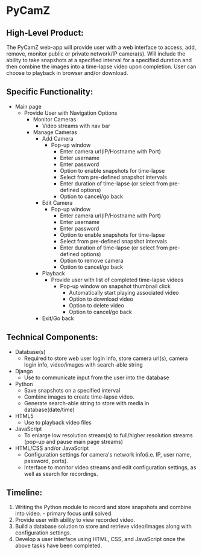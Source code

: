 # PyCamZ

## High-Level Product:
The PyCamZ web-app will provide user with a web interface to access, add,
remove, monitor public or private network/IP camera(s). Will include the
ability to take snapshots at a specified interval for a specified duration
and then combine the images into a time-lapse video upon completion. User
can choose to playback in browser and/or download.

## Specific Functionality:
+ Main page
  * Provide User with Navigation Options
    * Monitor Cameras
      * Video streams with nav bar
    * Manage Cameras
      * Add Camera
        * Pop-up window
          * Enter camera url(IP/Hostname with Port)
          * Enter username
          * Enter password
          * Option to enable snapshots for time-lapse
          * Select from pre-defined snapshot intervals
          * Enter duration of time-lapse (or select from pre-defined options)
          * Option to cancel/go back
      * Edit Camera
        * Pop-up window
          * Enter camera url(IP/Hostname with Port)
          * Enter username
          * Enter password
          * Option to enable snapshots for time-lapse
          * Select from pre-defined snapshot intervals
          * Enter duration of time-lapse (or select from pre-defined options)
          * Option to remove camera
          * Option to cancel/go back
      * Playback
        * Provide user with list of completed time-lapse videos
          * Pop-up window on snapshot thumbnail click
            * Automatically start playing associated video
            * Option to download video
            * Option to delete video
            * Option to cancel/go back
      * Exit/Go back

## Technical Components:
+ Database(s)
  * Required to store web user login info, store camera url(s), camera login info, video/images with search-able string
+ Django
  * Use to communicate input from the user into the database
+ Python
  * Save snapshots on a specified interval
  * Combine images to create time-lapse video.
  * Generate search-able string to store with media in database(date/time)
+ HTML5
  * Use to playback video files
+ JavaScript
  * To enlarge low resolution stream(s) to full/higher resolution streams (pop-up and pause main page streams)
+ HTML/CSS and/or JavaScript
  * Configuration settings for camera's network info(i.e. IP, user name, password, ports).
  * Interface to monitor video streams and edit configuration settings, as well as search for recordings.

## Timeline:
1. Writing the Python module to record and store snapshots and combine into video. - primary focus until solved
1. Provide user with ability to view recorded video.
1. Build a database solution to store and retrieve video/images along with configuration settings.
1. Develop a user interface using HTML, CSS, and JavaScript once the above tasks have been completed.
